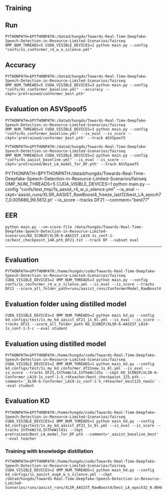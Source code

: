 ## Training

## Run

```
PYTHONPATH=$PYTHONPATH:/datad/hungdx/Towards-Real-Time-Deepfake-Speech-Detection-in-Resource-Limited-Scenarios/fairseq OMP_NUM_THREADS=5 CUDA_VISIBLE_DEVICES=2 python main.py --config "confs/1s_conformer_r4_w_o_silence.yml"
```

## Accuracy
```
PYTHONPATH=$PYTHONPATH:/datad/hungdx/Towards-Real-Time-Deepfake-Speech-Detection-in-Resource-Limited-Scenarios/fairseq OMP_NUM_THREADS=5 CUDA_VISIBLE_DEVICES=3 python main.py --config "confs/4s_conformer_baseline.yml" --accuracy --ckpt='pretrained/conformer_best.pth'
```


## Evaluation on ASVSpoof5
```
PYTHONPATH=$PYTHONPATH:/datad/hungdx/Towards-Real-Time-Deepfake-Speech-Detection-in-Resource-Limited-Scenarios/fairseq OMP_NUM_THREADS=5 CUDA_VISIBLE_DEVICES=3 python main.py --config "confs/4s_conformer_baseline.yml" --is_eval --is_score --ckpt='pretrained/conformer_best.pth' --track ASVSpoof5
```

```
PYTHONPATH=$PYTHONPATH:/datad/hungdx/Towards-Real-Time-Deepfake-Speech-Detection-in-Resource-Limited-Scenarios/fairseq OMP_NUM_THREADS=5 CUDA_VISIBLE_DEVICES=2 python main.py --config "confs/4s_aasist_baseline.yml" --is_eval --is_score --ckpt='pretrained/Best_LA_model_for_DF.pth' --track ASVSpoof5
```


PYTHONPATH=$PYTHONPATH:/datad/hungdx/Towards-Real-Time-Deepfake-Speech-Detection-in-Resource-Limited-Scenarios/fairseq OMP_NUM_THREADS=5 CUDA_VISIBLE_DEVICES=1 python main.py --config "confs/test_tmp/1s_aasist_r4_w_o_silence.yml" --is_eval --ckpt='aasist_runs/XLSR_AASIST_RawBoost4_freeze_last12/best_LA_epoch77_0.005686_99.5612.pt' --is_score --tracks DF21 --comment="best77"

## EER
```
python main.py --cm-score-file /data/hungdx/Towards-Real-Time-Deepfake-Speech-Detection-in-Resource-Limited-Scenarios/KD_ICONIP/XLSR-6-AASIST_LA19-1s_conf-1-ce/best_checkpoint_148.pth_DF21.txt --track DF --subset eval
```
****
## Evaluation
```
PYTHONPATH=$PYTHONPATH:/home/hungdx/code/Towards-Real-Time-Deepfake-Speech-Detection-in-Resource-Limited-Scenarios/fairseq CUDA_VISIBLE_DEVICES=2 OMP_NUM_THREADS=3 python main.py --config confs/1s_conformer_r4_w_o_silence.yml --is_eval --is_score --tracks DF21 --score_all_folder_path=runs/aasist_runs/ConformerModel_RawBoost4
```


## Evaluation folder using distilled model
```
CUDA_VISIBLE_DEVICES=2 OMP_NUM_THREADS=2 python main_kd.py --config kd_configs/test/1s_my_kd_aasist_df21_1s_6l.yml --is_eval --is_score --tracks DF21 --score_all_folder_path KD_ICONIP/XLSR-6-AASIST_LA19-1s_conf-1-5-c --eval student
```

## Evaluation  using distilled model
```
PYTHONPATH=$PYTHONPATH:/home/hungdx/code/Towards-Real-Time-Deepfake-Speech-Detection-in-Resource-Limited-Scenarios/fairseq CUDA_VISIBLE_DEVICES=2 OMP_NUM_THREADS=1 python main_kd.py --config kd_configs/test/1s_my_kd_conformer_df21new_1s_6l.yml --is_eval --is_score --tracks DF21,InTheWild,InTheWild1s --ckpt KD_ICONIP/XLSR-6-Conformer_LA19-1s_conf-1-5_r4teacher/best_checkpoint_125.pth --comment='_XLSR-6-Conformer_LA19-1s_conf-1-5_r4teacher_best125_new1s' --eval student
```


## Evaluation KD 
```
PYTHONPATH=$PYTHONPATH:/home/hungdx/code/Towards-Real-Time-Deepfake-Speech-Detection-in-Resource-Limited-Scenarios/fairseq CUDA_VISIBLE_DEVICES=2 OMP_NUM_THREADS=1 python main_kd.py --config kd_configs/test/1s_my_kd_aasist_df21_1s_6l.yml --is_eval --is_score --tracks InTheWild,InTheWild1s --ckpt pretrained/Best_LA_model_for_DF.pth --comment='_aasist_baseline_best' --eval teacher
```

### Training with knowledge distillation
```
PYTHONPATH=$PYTHONPATH:/home/hungdx/code/Towards-Real-Time-Deepfake-Speech-Detection-in-Resource-Limited-Scenarios/fairseq CUDA_VISIBLE_DEVICES=2 OMP_NUM_THREADS=1 python main_kd.py --config kd_configs/1s_aasist_aug4_w_o_silence.yml --ckpt /datad/hungdx/Towards-Real-Time-Deepfake-Speech-Detection-in-Resource-Limited-Scenarios/runs/aasist_runs/XLSR_AASIST_RawBoost4/best_LA_epoch32_0.004826_99.6229.pt
```

